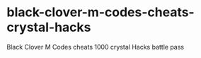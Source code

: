 # black-clover-m-codes-cheats-crystal-hacks
Black Clover M Codes cheats 1000 crystal Hacks battle pass
